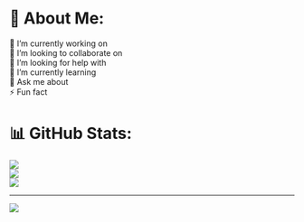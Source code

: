 # 💫 About Me:
🔭 I’m currently working on
<br>👯 I’m looking to collaborate on
<br>🤝 I’m looking for help with
<br>🌱 I’m currently learning
<br>💬 Ask me about<br>⚡ Fun fact

# 📊 GitHub Stats:
![](https://github-readme-stats.vercel.app/api?username=manassahoo-dev&theme=default&hide_border=false&include_all_commits=true&count_private=true)<br/>
![](https://github-readme-streak-stats.herokuapp.com/?user=manassahoo-dev&theme=default&hide_border=false)<br/>
![](https://github-readme-stats.vercel.app/api/top-langs/?username=manassahoo-dev&theme=default&hide_border=false&include_all_commits=true&count_private=true&layout=compact)

---
[![](https://visitcount.itsvg.in/api?id=manassahoo-dev&icon=0&color=0)](https://visitcount.itsvg.in)

<!-- Proudly created with GPRM ( https://gprm.itsvg.in ) -->
